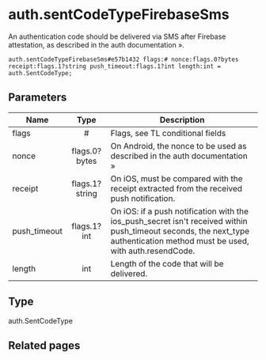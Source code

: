 # auth.sentCodeTypeFirebaseSms
An authentication code should be delivered via SMS after Firebase attestation, as described in the auth documentation ».

```
auth.sentCodeTypeFirebaseSms#e57b1432 flags:# nonce:flags.0?bytes receipt:flags.1?string push_timeout:flags.1?int length:int = auth.SentCodeType;
```

## Parameters
| Name | Type | Description |
| ---- | :----: | ----------- |
| flags | # | Flags, see TL conditional fields |
| nonce | flags.0?bytes | On Android, the nonce to be used as described in the auth documentation » |
| receipt | flags.1?string | On iOS, must be compared with the receipt extracted from the received push notification. |
| push_timeout | flags.1?int | On iOS: if a push notification with the ios_push_secret isn't received within push_timeout seconds, the next_type authentication method must be used, with auth.resendCode. |
| length | int | Length of the code that will be delivered. |


## Type
auth.SentCodeType

## Related pages
